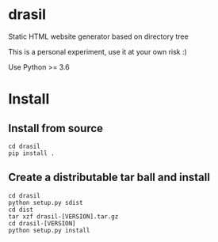 # drasil
Static HTML website generator based on directory tree

This is a personal experiment, use it at your own risk :)

Use Python >= 3.6

# Install

## Install from source

	cd drasil
	pip install .

## Create a distributable tar ball and install

	cd drasil
	python setup.py sdist
	cd dist
	tar xzf drasil-[VERSION].tar.gz
	cd drasil-[VERSION]
	python setup.py install
